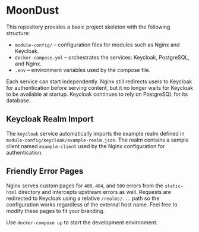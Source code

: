 # MoonDust

This repository provides a basic project skeleton with the following structure:

- `module-config/` – configuration files for modules such as Nginx and Keycloak.
- `docker-compose.yml` – orchestrates the services: Keycloak, PostgreSQL, and Nginx.
- `.env` – environment variables used by the compose file.

Each service can start independently. Nginx still redirects users to Keycloak
for authentication before serving content, but it no longer waits for Keycloak
to be available at startup. Keycloak continues to rely on PostgreSQL for its
database.

## Keycloak Realm Import

The `keycloak` service automatically imports the example realm defined in
`module-config/keycloak/example-realm.json`. The realm contains a sample client
named `example-client` used by the Nginx configuration for authentication.

## Friendly Error Pages

Nginx serves custom pages for `400`, `404`, and `500` errors from the
`static-html` directory and intercepts upstream errors as well. Requests are
redirected to Keycloak using a relative `/realms/...` path so the configuration
works regardless of the external host name. Feel free to modify these pages to
fit your branding.

Use `docker-compose up` to start the development environment.
